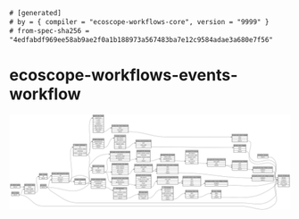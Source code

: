 ```
# [generated]
# by = { compiler = "ecoscope-workflows-core", version = "9999" }
# from-spec-sha256 = "4edfabdf969ee58ab9ae2f0a1b188973a567483ba7e12c9584adae3a680e7f56"

```
# ecoscope-workflows-events-workflow

![](graph.png)
